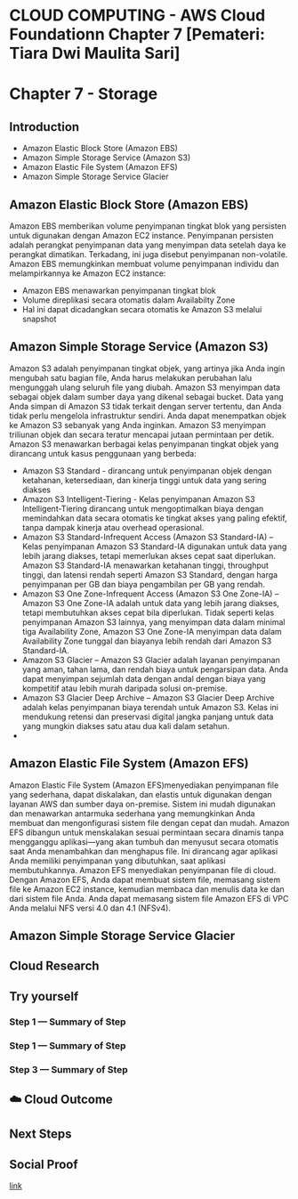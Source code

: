 # CLOUD COMPUTING - AWS Cloud Foundationn Chapter 7 [Pemateri: Tiara Dwi Maulita Sari]
# Chapter 7 - Storage
## Introduction
- Amazon Elastic Block Store (Amazon EBS)
- Amazon Simple Storage Service (Amazon S3)
- Amazon Elastic File System (Amazon EFS)
- Amazon Simple Storage Service Glacier
## Amazon Elastic Block Store (Amazon EBS)
  Amazon EBS memberikan volume penyimpanan tingkat blok yang persisten untuk digunakan dengan Amazon EC2 instance. Penyimpanan persisten adalah perangkat penyimpanan data yang menyimpan data setelah daya ke perangkat dimatikan. Terkadang, ini juga disebut penyimpanan non-volatile.
  Amazon EBS memungkinkan membuat volume penyimpanan individu dan melampirkannya ke Amazon EC2 instance:
  - Amazon EBS menawarkan penyimpanan tingkat blok
  - Volume direplikasi secara otomatis dalam Availabilty Zone
  - Hal ini dapat dicadangkan secara otomatis ke Amazon S3 melalui snapshot

## Amazon Simple Storage Service (Amazon S3)
  Amazon S3 adalah penyimpanan tingkat objek, yang artinya jika Anda ingin mengubah satu bagian file, Anda harus melakukan perubahan lalu mengunggah ulang seluruh file yang diubah. Amazon S3 menyimpan data sebagai objek dalam sumber daya yang dikenal sebagai bucket.
  Data yang Anda simpan di Amazon S3 tidak terkait dengan server tertentu, dan Anda tidak perlu mengelola infrastruktur sendiri. Anda dapat menempatkan objek ke Amazon S3 sebanyak yang Anda inginkan. Amazon S3 menyimpan triliunan objek dan secara teratur mencapai jutaan permintaan per detik.
  Amazon S3 menawarkan berbagai kelas penyimpanan tingkat objek yang dirancang untuk kasus penggunaan yang berbeda:
  - Amazon S3 Standard -  dirancang untuk penyimpanan objek dengan ketahanan, ketersediaan, dan kinerja tinggi untuk data yang sering diakses
  - Amazon S3 Intelligent-Tiering - Kelas penyimpanan Amazon S3 Intelligent-Tiering dirancang untuk mengoptimalkan biaya dengan memindahkan data secara otomatis ke tingkat akses yang paling efektif, tanpa dampak kinerja atau overhead operasional.
  - Amazon S3 Standard-Infrequent Access (Amazon S3 Standard-IA) – Kelas penyimpanan Amazon S3 Standard-IA digunakan untuk data yang lebih jarang diakses, tetapi memerlukan akses cepat saat diperlukan. Amazon S3 Standard-IA menawarkan ketahanan tinggi, throughput tinggi, dan latensi rendah seperti Amazon S3 Standard, dengan harga penyimpanan per GB dan biaya pengambilan per GB yang rendah.
  - Amazon S3 One Zone-Infrequent Access (Amazon S3 One Zone-IA) – Amazon S3 One Zone-IA adalah untuk data yang lebih jarang diakses, tetapi membutuhkan akses cepat bila diperlukan. Tidak seperti kelas penyimpanan Amazon S3 lainnya, yang menyimpan data dalam minimal tiga Availability Zone, Amazon S3 One Zone-IA menyimpan data dalam Availability Zone tunggal dan biayanya lebih rendah dari Amazon S3 Standard-IA.
  - Amazon S3 Glacier – Amazon S3 Glacier adalah layanan penyimpanan yang aman, tahan lama, dan rendah biaya untuk pengarsipan data. Anda dapat menyimpan sejumlah data dengan andal dengan biaya yang kompetitif atau lebih murah daripada solusi on-premise.
  - Amazon S3 Glacier Deep Archive – Amazon S3 Glacier Deep Archive adalah kelas penyimpanan biaya terendah untuk Amazon S3. Kelas ini mendukung retensi dan preservasi digital jangka panjang untuk data yang mungkin diakses satu atau dua kali dalam setahun.
  - 
## Amazon Elastic File System (Amazon EFS)
  Amazon Elastic File System (Amazon EFS)menyediakan penyimpanan file yang sederhana, dapat diskalakan, dan elastis untuk digunakan dengan layanan AWS dan sumber daya on-premise. Sistem ini mudah digunakan dan menawarkan antarmuka sederhana yang memungkinkan Anda membuat dan mengonfigurasi sistem file dengan cepat dan mudah.
  Amazon EFS dibangun untuk menskalakan sesuai permintaan secara dinamis tanpa mengganggu aplikasi—yang akan tumbuh dan menyusut secara otomatis saat Anda menambahkan dan menghapus file. Ini dirancang agar aplikasi Anda memiliki penyimpanan yang dibutuhkan, saat aplikasi membutuhkannya.
  Amazon EFS menyediakan penyimpanan file di cloud. Dengan Amazon EFS, Anda dapat membuat sistem file, memasang sistem file ke Amazon EC2 instance, kemudian membaca dan menulis data ke dan dari sistem file Anda. Anda dapat memasang sistem file Amazon EFS di VPC Anda melalui NFS versi 4.0 dan 4.1 (NFSv4).
## Amazon Simple Storage Service Glacier



## Cloud Research



## Try yourself



### Step 1 — Summary of Step



### Step 1 — Summary of Step


### Step 3 — Summary of Step



## ☁️ Cloud Outcome



## Next Steps



## Social Proof



[link](link)
